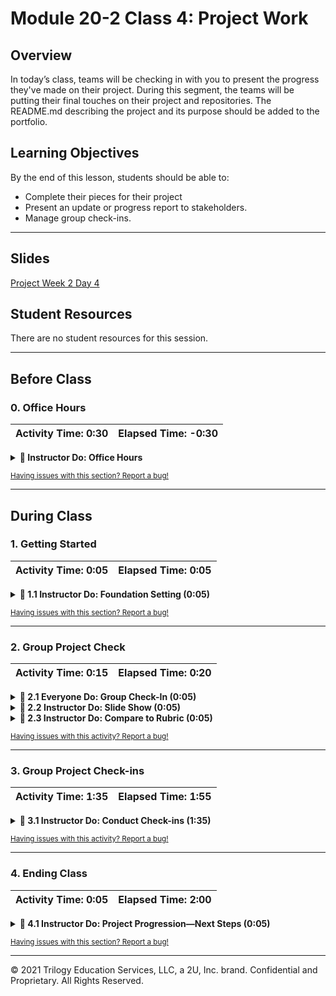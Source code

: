 # Module 20-2 Class 4: Project Work 

## Overview

In today’s class, teams will be checking in with you to present the progress they've made on their project. During this segment, the teams will be putting their final touches on their project and repositories. The README.md describing the project and its purpose should be added to the portfolio.

## Learning Objectives

By the end of this lesson, students should be able to:

* Complete their pieces for their project
* Present an update or progress report to stakeholders.
* Manage group check-ins.

- - -

## Slides

[Project Week 2 Day 4](https://docs.google.com/presentation/d/11x7MBC0zL_eHQU99IqNACFB9973YD3pcw0dXoTmzcaw/edit?usp=sharing)

## Student Resources

There are no student resources for this session.

- - - 

## Before Class

### 0. Office Hours

| Activity Time: 0:30       |  Elapsed Time:     -0:30  |
|---------------------------|---------------------------|

<details>
  <summary><strong>📣  Instructor Do: Office Hours</strong></summary>

* Encourage students to take full advantage of office hours by reminding them that this is their time to ask questions and get assistance from instructional staff with their final project.

* Expect that students may ask for assistance with the following:

  * Transforming or loading data for the database 
  * Integrating the database with the project
  * Setting up a Free Tier account in AWS
  * Streamlining the final dashboard for the presentation
  * Debugging
  * Help with computer issues  

</details>

<sub>[Having issues with this section? Report a bug!](https://bit.ly/3do0xZI)</sub>

- - - 

## During Class

### 1. Getting Started

| Activity Time:       0:05 |  Elapsed Time:      0:05  |
|---------------------------|---------------------------|

<details>
  <summary><strong>📣 1.1 Instructor Do: Foundation Setting (0:05)</strong></summary>

* Welcome students to class.

* Direct students to post individual questions in the Zoom chat to be addressed by you and your TAs at the end of class.

* Open the slideshow and use slides 1- 8 to walk through the foundation setting with your class.

* **This Week - Final Project:** At the start of today’s class, all teams should be prepared to present the progress of their final project. 

* **Today's Objectives:** Now, outline the concepts covered in today's lesson. 

</details>

<sub>[Having issues with this section? Report a bug!](https://bit.ly/3ae63Md)</sub>

- - - 

### 2. Group Project Check

| Activity Time:       0:15 |  Elapsed Time:      0:20  |
|---------------------------|---------------------------|

<details>
  <summary><strong>🎉  2.1 Everyone Do: Group Check-In (0:05)</strong></summary>

* You can use slide 9 to begin the poll. 

* Open the [Zoom Polling](https://support.zoom.us/hc/en-us/articles/213756303-Polling-for-Meetings) feature or a [Poll Everywhere](http://www.polleverywhere.com), then launch a poll of the class to identify areas that students would like to review from this project week.

* Poll Text:
* How are you feeling about the current state of your project?

  * It's ready for the next stage!
  * I'm a little stressed, but the project will be ready for the next stage in time.
  * One or two members are behind. I'm a little worried.
  * We are all behind on our parts. I'm really worried. Help!

* Use the results to gauge how the groups are feeling and keep the results in mind during check-ins.

</details>

<details>
    <summary><strong> 📣 2.2 Instructor Do: Slide Show (0:05)</strong></summary>

* Open [slides](https://docs.google.com/presentation/d/1G1xm-_3oQjczvEYKkWn4CQ9w3uIGFWbaQVvRMpT5Snw/edit?usp=sharing) 10 - 13, point out the following: 

  * Using **slide 10**, explain that by this point, students should have the steps on this slide completed; if they do not, they need to get up to speed as soon as possible, or they’ll risk following too far behind schedule.

  * Using **slide 11**, remind the students that they may need to help other team members to prevent the project from falling behind schedule. Be sure to reiterate that communication among team members is vital to the completion of the project.

  * Using **slide 12**, explain that today is for project work, but it is also a good chance to get assistance if they are having issues. The instructional team will also check in with the groups to  have them show their progress up to this point.

  * Using **slide 13**, explain that when a member of the instructional staff approaches the group, they should be ready to discuss or show the progress they have made up to this point. This should be in the form of code (on GitHub), Google slides, or a storyboard that they would show to a shareholder. The groups should be prepared to discuss their machine learning model, their database and its relationships, their dashboard, and where they should be next week.

</details>

<details>
    <summary><strong> 📣 2.3 Instructor Do: Compare to Rubric (0:05)</strong></summary>

* Use slide 14 to point out the categories that will be graded for this section as shown in Canvas. 

* One way to help teams stay on track is to compare their work progress to the second segment's rubric. Understanding how close they are to each deliverable will tell you a few things.

* First, if they aren't meeting any milestones, it could be an indicator that they're lost or stuck. Alternatively, it could also mean that they aren't very efficient with their time. This is a great opportunity to help realign strategies and goals as needed.

* Click [here](Resources/Segment_2_rubric.pdf) to view the rubric for the second segment.
</details>

<sub>[Having issues with this activity? Report a bug!](https://bit.ly/3uWGneW)</sub>


- - -

### 3. Group Project Check-ins

| Activity Time:       1:35 |  Elapsed Time:      1:55  |
|---------------------------|---------------------------|

<details>
    <summary><strong> 📣 3.1 Instructor Do: Conduct Check-ins (1:35)</strong></summary>

* This week, you will be checking in on the progress teams have made so far. The teams should be in full flight on their projects, and they should be preparing for their deliverables. Be prepared for various challenges or roadblocks that each member may have.

* Create breakout rooms for each team, have them continue working on their project, and have them get ready to deliver their content for this segment. Make sure they are ready to address any problems they are having. If a team is not currently checking in with you, they should be focusing on their project goals for this segment.

* **Note**: The following times are only recommendations for each team's check-in (a total of 15 minutes per team). Based on the size of your cohort, you may need to adjust the timing so every group gets some assistance.

* Begin the check-in by encouraging the team to talk you through the progress they have made up to this point. They should have a draft of a presentation ready. As they are presenting, consider the following questions:

* Does the GitHub repo have a README.md with a description?
  * Does each team member have a branch, and has each branch been used?
  * Is there code to show that EDA was performed?
* Does the machine learning model contain the following?
  * Preprocessing steps and feature selection
  * Data split into training and testing sets
* What are the limitations of the machine learning model?
* Does the database contain the following?
  * Integration with the project
  * At least two tables
  * An ERD relationship
  * A join and a connection string
* Does the storyboard describe the tools used and does it contain interactive elements?

</details>

<sub>[Having issues with this activity? Report a bug!](https://bit.ly/3mOPs6Z)</sub>

- - -

### 4. Ending Class 

| Activity Time:       0:05 |  Elapsed Time:      2:00  |
|---------------------------|---------------------------|

<details>
  <summary><strong>📣  4.1 Instructor Do: Project Progression&mdash;Next Steps (0:05) </strong></summary>

* Before ending class, let the teams know where they should be on their project timeline. 

* For the next class, the students should be working on the following:
   * Making sure the project README.md has a conclusion and all the visualizations
   * Merging all PRs that are vital to the project
   * Completing all peer reviews and ensuring all code meets the guidelines (e.g., PEP8 for Python) and is clear, concise, and documented
   * Putting all the final touches on the dashboard and presentation

</details>

<sub>[Having issues with this section? Report a bug!](https://bit.ly/2QtQ2el)</sub>

- - - 

© 2021 Trilogy Education Services, LLC, a 2U, Inc. brand.  Confidential and Proprietary.  All Rights Reserved.
